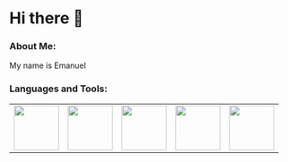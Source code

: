 # Hi there 👋

### About Me:
My name is Emanuel

### Languages and Tools:
<table>
  <tr>
    <td><img src="https://upload.wikimedia.org/wikipedia/commons/thumb/c/c3/Python-logo-notext.svg/1869px-Python-logo-notext.svg.png" width="80" height="80"></td>
    <td><img src="https://upload.wikimedia.org/wikipedia/en/thumb/3/30/Java_programming_language_logo.svg/182px-Java_programming_language_logo.svg.png" width="80" height="80"></td> 
    <td><img src="https://cpl.thalesgroup.com/sites/default/files/inline-images/microsoft-sql_server.png" width="80" height="80"></td>
    <td><img src="https://upload.wikimedia.org/wikipedia/commons/thumb/7/73/Arduino_IDE_logo.svg/2048px-Arduino_IDE_logo.svg.png" width="80" height="80"></td>
    <td><img src="https://upload.wikimedia.org/wikipedia/commons/thumb/6/6a/JavaScript-logo.png/640px-JavaScript-logo.png" width="80" height="80"></img></td>
  </tr>
</table>
